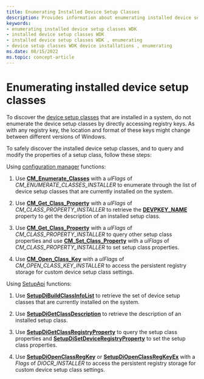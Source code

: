 ```yaml
---
title: Enumerating Installed Device Setup Classes
description: Provides information about enumerating installed device setup classes.
keywords:
- enumerating installed device setup classes WDK
- installed device setup classes WDK
- installed device setup classes WDK , enumerating
- device setup classes WDK device installations , enumerating
ms.date: 08/15/2022
ms.topic: concept-article
---
```


# Enumerating installed device setup classes

To discover the [device setup classes](./overview-of-device-setup-classes.md) that are installed in a system, do not enumerate the device setup classes by directly accessing registry keys. As with any registry key, the location and format of these keys might change between different versions of Windows.

To safely discover the installed device setup classes, and to query and modify the properties of a setup class, follow these steps:

Using [configuration manager](/windows/win32/api/cfgmgr32/) functions:

1. Use [**CM_Enumerate_Classes**](/windows/win32/api/cfgmgr32/nf-cfgmgr32-cm_enumerate_classes) with a *ulFlags* of *CM_ENUMERATE_CLASSES_INSTALLER* to enumerate through the list of device setup classes that are currently installed on the system.

1. Use [**CM_Get_Class_Property**](/windows/win32/api/cfgmgr32/nf-cfgmgr32-cm_get_class_propertyw) with a *ulFlags* of *CM_CLASS_PROPERTY_INSTALLER* to retrieve the [**DEVPKEY_NAME**](devpkey-name--device-setup-class-.md) property to get the description of an installed setup class.

1. Use [**CM_Get_Class_Property**](/windows/win32/api/cfgmgr32/nf-cfgmgr32-cm_get_class_propertyw) with a *ulFlags* of *CM_CLASS_PROPERTY_INSTALLER* to query other setup class properties and use [**CM_Set_Class_Property**](/windows/win32/api/cfgmgr32/nf-cfgmgr32-cm_set_class_propertyw) with a *ulFlags* of *CM_CLASS_PROPERTY_INSTALLER* to set setup class properties.

1. Use [**CM_Open_Class_Key**](/windows/win32/api/cfgmgr32/nf-cfgmgr32-cm_open_class_keyw) with a *ulFlags* of *CM_OPEN_CLASS_KEY_INSTALLER* to access the persistent registry storage for custom device setup class settings.

Using [SetupApi](setupapi.md) functions:

1. Use [**SetupDiBuildClassInfoList**](/windows/win32/api/setupapi/nf-setupapi-setupdibuildclassinfolist) to retrieve the set of device setup classes that are currently installed on the system.

1. Use [**SetupDiGetClassDescription**](/windows/win32/api/setupapi/nf-setupapi-setupdigetclassdescriptiona) to retrieve the description of an installed setup class.

1. Use [**SetupDiGetClassRegistryProperty**](/windows/win32/api/setupapi/nf-setupapi-setupdigetclassregistrypropertya) to query the setup class properties and [**SetupDiSetDeviceRegistryProperty**](/windows/win32/api/setupapi/nf-setupapi-setupdisetdeviceregistrypropertya) to set the setup class properties.

1. Use [**SetupDiOpenClassRegKey**](/windows/win32/api/setupapi/nf-setupapi-setupdiopenclassregkey) or [**SetupDiOpenClassRegKeyEx**](/windows/win32/api/setupapi/nf-setupapi-setupdiopenclassregkeyexa) with a *Flags* of *DIOCR_INSTALLER* to access the persistent registry storage for custom device setup class settings.
